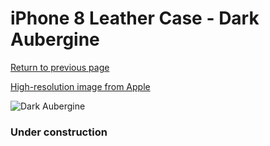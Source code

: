 # iPhone 8 Leather Case - Dark Aubergine

[Return to previous page](/iphone_7)

[High-resolution image from Apple](https://store.storeimages.cdn-apple.com/8756/as-images.apple.com/is/MQHD2?wid=4500&hei=4500&fmt=png)

<div style="width: 384px"><img src="/everyphone/MQHD2.png" alt="Dark Aubergine"></div>

### Under construction
